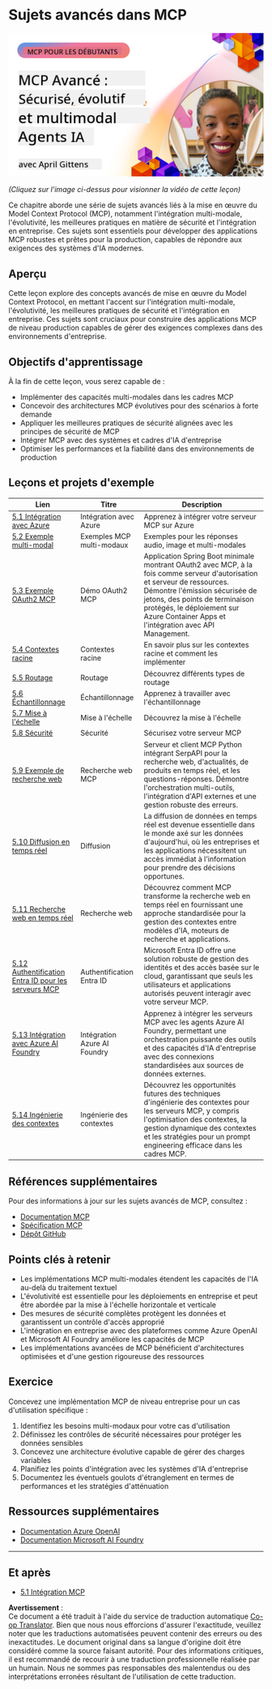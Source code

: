 <!--
CO_OP_TRANSLATOR_METADATA:
{
  "original_hash": "d204bc94ea6027d06a703b21b711ca57",
  "translation_date": "2025-07-28T23:56:04+00:00",
  "source_file": "05-AdvancedTopics/README.md",
  "language_code": "fr"
}
-->
# Sujets avancés dans MCP

[![MCP avancé : Agents IA sécurisés, évolutifs et multi-modaux](../../../translated_images/06.42259eaf91fccfc6d06ef1c126c9db04bbff9e5f60a87b782a2ec2616163142f.fr.png)](https://youtu.be/4yjmGvJzYdY)

_(Cliquez sur l'image ci-dessus pour visionner la vidéo de cette leçon)_

Ce chapitre aborde une série de sujets avancés liés à la mise en œuvre du Model Context Protocol (MCP), notamment l'intégration multi-modale, l'évolutivité, les meilleures pratiques en matière de sécurité et l'intégration en entreprise. Ces sujets sont essentiels pour développer des applications MCP robustes et prêtes pour la production, capables de répondre aux exigences des systèmes d'IA modernes.

## Aperçu

Cette leçon explore des concepts avancés de mise en œuvre du Model Context Protocol, en mettant l'accent sur l'intégration multi-modale, l'évolutivité, les meilleures pratiques de sécurité et l'intégration en entreprise. Ces sujets sont cruciaux pour construire des applications MCP de niveau production capables de gérer des exigences complexes dans des environnements d'entreprise.

## Objectifs d'apprentissage

À la fin de cette leçon, vous serez capable de :

- Implémenter des capacités multi-modales dans les cadres MCP
- Concevoir des architectures MCP évolutives pour des scénarios à forte demande
- Appliquer les meilleures pratiques de sécurité alignées avec les principes de sécurité de MCP
- Intégrer MCP avec des systèmes et cadres d'IA d'entreprise
- Optimiser les performances et la fiabilité dans des environnements de production

## Leçons et projets d'exemple

| Lien | Titre | Description |
|------|-------|-------------|
| [5.1 Intégration avec Azure](./mcp-integration/README.md) | Intégration avec Azure | Apprenez à intégrer votre serveur MCP sur Azure |
| [5.2 Exemple multi-modal](./mcp-multi-modality/README.md) | Exemples MCP multi-modaux | Exemples pour les réponses audio, image et multi-modales |
| [5.3 Exemple OAuth2 MCP](../../../05-AdvancedTopics/mcp-oauth2-demo) | Démo OAuth2 MCP | Application Spring Boot minimale montrant OAuth2 avec MCP, à la fois comme serveur d'autorisation et serveur de ressources. Démontre l'émission sécurisée de jetons, des points de terminaison protégés, le déploiement sur Azure Container Apps et l'intégration avec API Management. |
| [5.4 Contextes racine](./mcp-root-contexts/README.md) | Contextes racine | En savoir plus sur les contextes racine et comment les implémenter |
| [5.5 Routage](./mcp-routing/README.md) | Routage | Découvrez différents types de routage |
| [5.6 Échantillonnage](./mcp-sampling/README.md) | Échantillonnage | Apprenez à travailler avec l'échantillonnage |
| [5.7 Mise à l'échelle](./mcp-scaling/README.md) | Mise à l'échelle | Découvrez la mise à l'échelle |
| [5.8 Sécurité](./mcp-security/README.md) | Sécurité | Sécurisez votre serveur MCP |
| [5.9 Exemple de recherche web](./web-search-mcp/README.md) | Recherche web MCP | Serveur et client MCP Python intégrant SerpAPI pour la recherche web, d'actualités, de produits en temps réel, et les questions-réponses. Démontre l'orchestration multi-outils, l'intégration d'API externes et une gestion robuste des erreurs. |
| [5.10 Diffusion en temps réel](./mcp-realtimestreaming/README.md) | Diffusion | La diffusion de données en temps réel est devenue essentielle dans le monde axé sur les données d'aujourd'hui, où les entreprises et les applications nécessitent un accès immédiat à l'information pour prendre des décisions opportunes. |
| [5.11 Recherche web en temps réel](./mcp-realtimesearch/README.md) | Recherche web | Découvrez comment MCP transforme la recherche web en temps réel en fournissant une approche standardisée pour la gestion des contextes entre modèles d'IA, moteurs de recherche et applications. |
| [5.12 Authentification Entra ID pour les serveurs MCP](./mcp-security-entra/README.md) | Authentification Entra ID | Microsoft Entra ID offre une solution robuste de gestion des identités et des accès basée sur le cloud, garantissant que seuls les utilisateurs et applications autorisés peuvent interagir avec votre serveur MCP. |
| [5.13 Intégration avec Azure AI Foundry](./mcp-foundry-agent-integration/README.md) | Intégration Azure AI Foundry | Apprenez à intégrer les serveurs MCP avec les agents Azure AI Foundry, permettant une orchestration puissante des outils et des capacités d'IA d'entreprise avec des connexions standardisées aux sources de données externes. |
| [5.14 Ingénierie des contextes](./mcp-contextengineering/README.md) | Ingénierie des contextes | Découvrez les opportunités futures des techniques d'ingénierie des contextes pour les serveurs MCP, y compris l'optimisation des contextes, la gestion dynamique des contextes et les stratégies pour un prompt engineering efficace dans les cadres MCP. |

## Références supplémentaires

Pour des informations à jour sur les sujets avancés de MCP, consultez :
- [Documentation MCP](https://modelcontextprotocol.io/)
- [Spécification MCP](https://spec.modelcontextprotocol.io/)
- [Dépôt GitHub](https://github.com/modelcontextprotocol)

## Points clés à retenir

- Les implémentations MCP multi-modales étendent les capacités de l'IA au-delà du traitement textuel
- L'évolutivité est essentielle pour les déploiements en entreprise et peut être abordée par la mise à l'échelle horizontale et verticale
- Des mesures de sécurité complètes protègent les données et garantissent un contrôle d'accès approprié
- L'intégration en entreprise avec des plateformes comme Azure OpenAI et Microsoft AI Foundry améliore les capacités de MCP
- Les implémentations avancées de MCP bénéficient d'architectures optimisées et d'une gestion rigoureuse des ressources

## Exercice

Concevez une implémentation MCP de niveau entreprise pour un cas d'utilisation spécifique :

1. Identifiez les besoins multi-modaux pour votre cas d'utilisation
2. Définissez les contrôles de sécurité nécessaires pour protéger les données sensibles
3. Concevez une architecture évolutive capable de gérer des charges variables
4. Planifiez les points d'intégration avec les systèmes d'IA d'entreprise
5. Documentez les éventuels goulots d'étranglement en termes de performances et les stratégies d'atténuation

## Ressources supplémentaires

- [Documentation Azure OpenAI](https://learn.microsoft.com/en-us/azure/ai-services/openai/)
- [Documentation Microsoft AI Foundry](https://learn.microsoft.com/en-us/ai-services/)

---

## Et après

- [5.1 Intégration MCP](./mcp-integration/README.md)

**Avertissement** :  
Ce document a été traduit à l'aide du service de traduction automatique [Co-op Translator](https://github.com/Azure/co-op-translator). Bien que nous nous efforcions d'assurer l'exactitude, veuillez noter que les traductions automatisées peuvent contenir des erreurs ou des inexactitudes. Le document original dans sa langue d'origine doit être considéré comme la source faisant autorité. Pour des informations critiques, il est recommandé de recourir à une traduction professionnelle réalisée par un humain. Nous ne sommes pas responsables des malentendus ou des interprétations erronées résultant de l'utilisation de cette traduction.